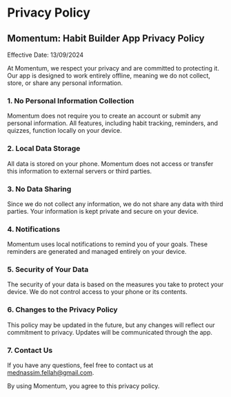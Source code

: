 # Privacy Policy

## Momentum: Habit Builder App Privacy Policy

Effective Date: 13/09/2024

At Momentum, we respect your privacy and are committed to protecting it. Our app is designed to work entirely offline, meaning we do not collect, store, or share any personal information.

### 1. No Personal Information Collection
Momentum does not require you to create an account or submit any personal information. All features, including habit tracking, reminders, and quizzes, function locally on your device.

### 2. Local Data Storage
All data is stored on your phone. Momentum does not access or transfer this information to external servers or third parties.

### 3. No Data Sharing
Since we do not collect any information, we do not share any data with third parties. Your information is kept private and secure on your device.

### 4. Notifications
Momentum uses local notifications to remind you of your goals. These reminders are generated and managed entirely on your device.

### 5. Security of Your Data
The security of your data is based on the measures you take to protect your device. We do not control access to your phone or its contents.

### 6. Changes to the Privacy Policy
This policy may be updated in the future, but any changes will reflect our commitment to privacy. Updates will be communicated through the app.

### 7. Contact Us
If you have any questions, feel free to contact us at mednassim.fellah@gmail.com.

By using Momentum, you agree to this privacy policy.
